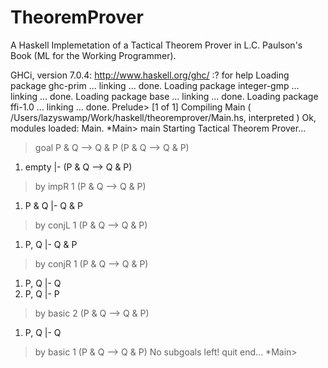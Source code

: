 TheoremProver
=============

A Haskell Implemetation of a Tactical Theorem Prover in L.C. Paulson's Book (ML for the Working Programmer).


GHCi, version 7.0.4: http://www.haskell.org/ghc/  :? for help
Loading package ghc-prim ... linking ... done.
Loading package integer-gmp ... linking ... done.
Loading package base ... linking ... done.
Loading package ffi-1.0 ... linking ... done.
Prelude> [1 of 1] Compiling Main             ( /Users/lazyswamp/Work/haskell/theoremprover/Main.hs, interpreted )
Ok, modules loaded: Main.
*Main> main
Starting Tactical Theorem Prover...
> goal P & Q --> Q & P
(P & Q --> Q & P)
 1. empty  |- (P & Q --> Q & P)
> by impR 1
(P & Q --> Q & P)
 1. P & Q  |- Q & P
> by conjL 1
(P & Q --> Q & P)
 1. P, Q  |- Q & P
> by conjR 1
(P & Q --> Q & P)
 1. P, Q  |- Q
 2. P, Q  |- P
> by basic 2
(P & Q --> Q & P)
 1. P, Q  |- Q
> by basic 1
(P & Q --> Q & P)
No subgoals left!
> quit
end...
*Main> 